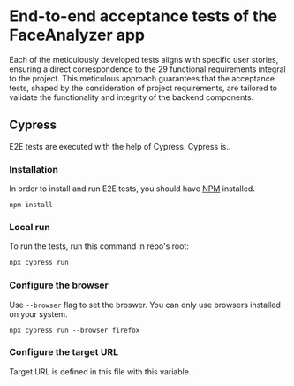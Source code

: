 # End-to-end acceptance tests of the FaceAnalyzer app

Each of the meticulously developed tests aligns with specific user stories, 
ensuring a direct correspondence to the 29 functional requirements integral 
to the project. This meticulous approach guarantees that the acceptance tests, 
shaped by the consideration of project requirements, are tailored to validate 
the functionality and integrity of the backend components.

## Cypress

E2E tests are executed with the help of Cypress.
Cypress is..

### Installation

In order to install and run E2E tests, you should have [NPM](https://www.npmjs.com/package/npm) installed.

```
npm install
```

### Local run

To run the tests, run this command in repo's root:

```bash
npx cypress run
```

### Configure the browser

Use `--browser` flag to set the broswer. You can only use browsers installed on your system.

```
npx cypress run --browser firefox
```

### Configure the target URL

Target URL is defined in this file with this variable..
